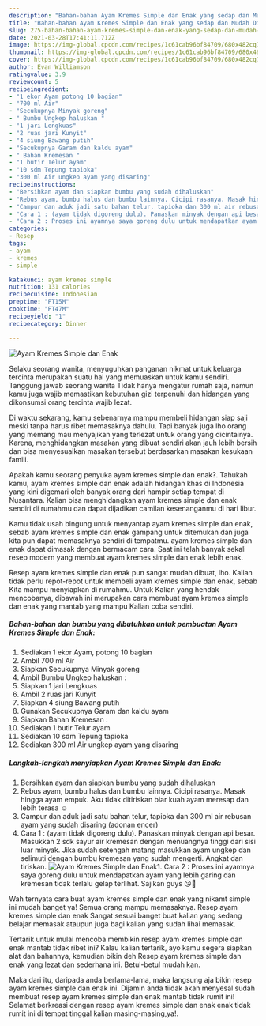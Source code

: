 ```yaml
---
description: "Bahan-bahan Ayam Kremes Simple dan Enak yang sedap dan Mudah Dibuat"
title: "Bahan-bahan Ayam Kremes Simple dan Enak yang sedap dan Mudah Dibuat"
slug: 275-bahan-bahan-ayam-kremes-simple-dan-enak-yang-sedap-dan-mudah-dibuat
date: 2021-03-28T17:41:11.712Z
image: https://img-global.cpcdn.com/recipes/1c61cab96bf84709/680x482cq70/ayam-kremes-simple-dan-enak-foto-resep-utama.jpg
thumbnail: https://img-global.cpcdn.com/recipes/1c61cab96bf84709/680x482cq70/ayam-kremes-simple-dan-enak-foto-resep-utama.jpg
cover: https://img-global.cpcdn.com/recipes/1c61cab96bf84709/680x482cq70/ayam-kremes-simple-dan-enak-foto-resep-utama.jpg
author: Evan Williamson
ratingvalue: 3.9
reviewcount: 5
recipeingredient:
- "1 ekor Ayam potong 10 bagian"
- "700 ml Air"
- "Secukupnya Minyak goreng"
- " Bumbu Ungkep haluskan "
- "1 jari Lengkuas"
- "2 ruas jari Kunyit"
- "4 siung Bawang putih"
- "Secukupnya Garam dan kaldu ayam"
- " Bahan Kremesan "
- "1 butir Telur ayam"
- "10 sdm Tepung tapioka"
- "300 ml Air ungkep ayam yang disaring"
recipeinstructions:
- "Bersihkan ayam dan siapkan bumbu yang sudah dihaluskan"
- "Rebus ayam, bumbu halus dan bumbu lainnya. Cicipi rasanya. Masak hingga ayam empuk. Aku tidak ditiriskan biar kuah ayam meresap dan lebih terasa ☺"
- "Campur dan aduk jadi satu bahan telur, tapioka dan 300 ml air rebusan ayam yang sudah disaring (adonan encer)"
- "Cara 1 : (ayam tidak digoreng dulu). Panaskan minyak dengan api besar. Masukkan 2 sdk sayur air kremesan dengan menuangnya tinggi dari sisi luar minyak. Jika sudah setengah matang masukkan ayam ungkep dan selimuti dengan bumbu kremesan yang sudah mengerti. Angkat dan tiriskan."
- "Cara 2 : Proses ini ayamnya saya goreng dulu untuk mendapatkan ayam yang lebih garing dan kremesan tidak terlalu gelap terlihat. Sajikan guys 😘🤗"
categories:
- Resep
tags:
- ayam
- kremes
- simple

katakunci: ayam kremes simple 
nutrition: 131 calories
recipecuisine: Indonesian
preptime: "PT15M"
cooktime: "PT47M"
recipeyield: "1"
recipecategory: Dinner

---
```



![Ayam Kremes Simple dan Enak](https://img-global.cpcdn.com/recipes/1c61cab96bf84709/680x482cq70/ayam-kremes-simple-dan-enak-foto-resep-utama.jpg)

Selaku seorang wanita, menyuguhkan panganan nikmat untuk keluarga tercinta merupakan suatu hal yang memuaskan untuk kamu sendiri. Tanggung jawab seorang  wanita Tidak hanya mengatur rumah saja, namun kamu juga wajib memastikan kebutuhan gizi terpenuhi dan hidangan yang dikonsumsi orang tercinta wajib lezat.

Di waktu  sekarang, kamu sebenarnya mampu membeli hidangan siap saji meski tanpa harus ribet memasaknya dahulu. Tapi banyak juga lho orang yang memang mau menyajikan yang terlezat untuk orang yang dicintainya. Karena, menghidangkan masakan yang dibuat sendiri akan jauh lebih bersih dan bisa menyesuaikan masakan tersebut berdasarkan masakan kesukaan famili. 



Apakah kamu seorang penyuka ayam kremes simple dan enak?. Tahukah kamu, ayam kremes simple dan enak adalah hidangan khas di Indonesia yang kini digemari oleh banyak orang dari hampir setiap tempat di Nusantara. Kalian bisa menghidangkan ayam kremes simple dan enak sendiri di rumahmu dan dapat dijadikan camilan kesenanganmu di hari libur.

Kamu tidak usah bingung untuk menyantap ayam kremes simple dan enak, sebab ayam kremes simple dan enak gampang untuk ditemukan dan juga kita pun dapat memasaknya sendiri di tempatmu. ayam kremes simple dan enak dapat dimasak dengan bermacam cara. Saat ini telah banyak sekali resep modern yang membuat ayam kremes simple dan enak lebih enak.

Resep ayam kremes simple dan enak pun sangat mudah dibuat, lho. Kalian tidak perlu repot-repot untuk membeli ayam kremes simple dan enak, sebab Kita mampu menyiapkan di rumahmu. Untuk Kalian yang hendak mencobanya, dibawah ini merupakan cara membuat ayam kremes simple dan enak yang mantab yang mampu Kalian coba sendiri.

<!--inarticleads1-->

##### Bahan-bahan dan bumbu yang dibutuhkan untuk pembuatan Ayam Kremes Simple dan Enak:

1. Sediakan 1 ekor Ayam, potong 10 bagian
1. Ambil 700 ml Air
1. Siapkan Secukupnya Minyak goreng
1. Ambil  Bumbu Ungkep haluskan :
1. Siapkan 1 jari Lengkuas
1. Ambil 2 ruas jari Kunyit
1. Siapkan 4 siung Bawang putih
1. Gunakan Secukupnya Garam dan kaldu ayam
1. Siapkan  Bahan Kremesan :
1. Sediakan 1 butir Telur ayam
1. Sediakan 10 sdm Tepung tapioka
1. Sediakan 300 ml Air ungkep ayam yang disaring




<!--inarticleads2-->

##### Langkah-langkah menyiapkan Ayam Kremes Simple dan Enak:

1. Bersihkan ayam dan siapkan bumbu yang sudah dihaluskan
1. Rebus ayam, bumbu halus dan bumbu lainnya. Cicipi rasanya. Masak hingga ayam empuk. Aku tidak ditiriskan biar kuah ayam meresap dan lebih terasa ☺
1. Campur dan aduk jadi satu bahan telur, tapioka dan 300 ml air rebusan ayam yang sudah disaring (adonan encer)
1. Cara 1 : (ayam tidak digoreng dulu). Panaskan minyak dengan api besar. Masukkan 2 sdk sayur air kremesan dengan menuangnya tinggi dari sisi luar minyak. Jika sudah setengah matang masukkan ayam ungkep dan selimuti dengan bumbu kremesan yang sudah mengerti. Angkat dan tiriskan.
<img src="//assets-global.cpcdn.com/assets/icons/button_play-2c75c40dde080a61004c1f40b05d8f140eaff45d7e9e6481dc71c63d2e7c4909.png" alt="Ayam Kremes Simple dan Enak">1. Cara 2 : Proses ini ayamnya saya goreng dulu untuk mendapatkan ayam yang lebih garing dan kremesan tidak terlalu gelap terlihat. Sajikan guys 😘🤗




Wah ternyata cara buat ayam kremes simple dan enak yang nikamt simple ini mudah banget ya! Semua orang mampu memasaknya. Resep ayam kremes simple dan enak Sangat sesuai banget buat kalian yang sedang belajar memasak ataupun juga bagi kalian yang sudah lihai memasak.

Tertarik untuk mulai mencoba membikin resep ayam kremes simple dan enak mantab tidak ribet ini? Kalau kalian tertarik, ayo kamu segera siapkan alat dan bahannya, kemudian bikin deh Resep ayam kremes simple dan enak yang lezat dan sederhana ini. Betul-betul mudah kan. 

Maka dari itu, daripada anda berlama-lama, maka langsung aja bikin resep ayam kremes simple dan enak ini. Dijamin anda tiidak akan menyesal sudah membuat resep ayam kremes simple dan enak mantab tidak rumit ini! Selamat berkreasi dengan resep ayam kremes simple dan enak enak tidak rumit ini di tempat tinggal kalian masing-masing,ya!.

